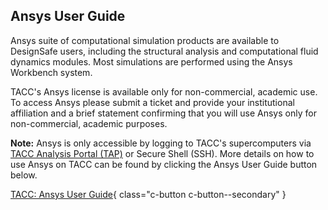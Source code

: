 ## Ansys User Guide

Ansys suite of computational simulation products are available to DesignSafe users, including the structural analysis and computational fluid dynamics modules. Most simulations are performed using the Ansys Workbench system.

TACC's Ansys license is available only for non-commercial, academic use. To access Ansys please submit a ticket and provide your institutional affiliation and a brief statement confirming that you will use Ansys only for non-commercial, academic purposes.

**Note:** Ansys is only accessible by logging to TACC's supercomputers via <a href="https://tap.tacc.utexas.edu" title="TACC Analysis Portal (TAP)" target="_blank">TACC Analysis Portal (TAP)</a> or Secure Shell (SSH). More details on how to use Ansys on TACC can be found by clicking the Ansys User Guide button below.

[TACC: Ansys User Guide](https://docs.tacc.utexas.edu/software/ansys/){ class="c-button c-button--secondary" }



